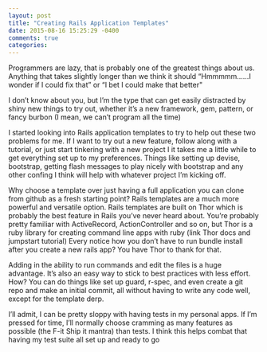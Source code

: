 ```yaml
---
layout: post
title: "Creating Rails Application Templates"
date: 2015-08-16 15:25:29 -0400
comments: true
categories: 
---
```


Programmers are lazy, that is probably one of the greatest things about us.  Anything that takes slightly longer than we think it should “Hmmmmm……I wonder if I could fix that” or “I bet I could make that better"

I don’t know about you, but I’m the type that can get easily distracted by shiny new things to try out, whether it’s a new framework, gem, pattern, or fancy burbon (I mean, we can’t program all the time)

I started looking into Rails application templates to try to help out these two problems for me.  If I want to try out a new feature, follow along with a tutorial, or just start tinkering with a new project I it takes me a little while to get everything set up to my preferences.  Things like setting up devise, bootstrap, getting flash messages to play nicely with bootstrap and any other confing I think will help with whatever project I’m kicking off.

Why choose a template over just having a full application you can clone from github as a fresh starting point?  Rails templates are a much more powerful and versatile option.  Rails templates are built on Thor which is probably the best feature in Rails you’ve never heard about.  You’re probably pretty familiar with ActiveRecord, ActionController and so on, but Thor is a ruby library for creating command line apps with ruby (link Thor docs and jumpstart tutorial)  Every notice how you don’t have to run bundle install after you create a new rails app?  You have Thor to thank for that.

Adding in the ability to run commands and edit the files is a huge advantage.  It’s also an easy way to stick to best practices with less effort.  How?  You can do things like set up guard, r-spec, and even create a git repo and make an initial commit, all without having to write any code well, except for the template derp.

I’ll admit, I can be pretty sloppy with having tests in my personal apps.  If I’m pressed for time, I’ll normally choose cramming as many features as possible (the F-it Ship it mantra) than tests.  I think this helps combat that having my test suite all set up and ready to go

```

```
